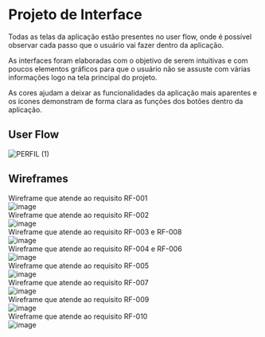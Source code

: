 
# Projeto de Interface
 
 Todas as telas da aplicação estão presentes no user flow, onde é possível observar cada passo que o usuário vai fazer dentro da aplicação. 
 
 As interfaces foram elaboradas com o objetivo de serem intuitivas e com poucos elementos gráficos para que o usuário não se assuste com várias informações logo na tela principal do projeto.
 
 As cores ajudam a deixar as funcionalidades da aplicação mais aparentes e os ícones demonstram de forma clara as funções dos botões dentro da aplicação.

## User Flow

![PERFIL (1)](https://user-images.githubusercontent.com/128331107/236634978-a52c9c19-ea9d-43ff-83cd-a25b3db8f1c3.png)

## Wireframes

Wireframe que atende ao requisito RF-001<br/>
![image](https://user-images.githubusercontent.com/85028195/236685340-8533dc69-4417-4e6b-b654-20d70fecfccd.png)<br/>
Wireframe que atende ao requisito RF-002<br/>
![image](https://user-images.githubusercontent.com/85028195/236685438-394ac81f-f3e9-4d4c-88a9-1a14005876d2.png)<br/>
Wireframe que atende ao requisito RF-003 e RF-008<br/>
![image](https://user-images.githubusercontent.com/85028195/236685824-36e3e4ef-0479-4cfe-a3c9-257d05e1dfc7.png)<br/>
Wireframe que atende ao requisito RF-004 e RF-006<br/>
![image](https://user-images.githubusercontent.com/85028195/236685901-e9066282-ad3d-4921-8084-f4b1a756fb4f.png)<br/>
Wireframe que atende ao requisito RF-005<br/>
![image](https://user-images.githubusercontent.com/85028195/236686327-b33b0796-2dd0-46ed-985e-fece2d5307fe.png)<br/>
Wireframe que atende ao requisito RF-007<br/>
![image](https://user-images.githubusercontent.com/85028195/236686398-82d130ff-3960-41be-a3b8-67831ee5c76c.png)<br/>
Wireframe que atende ao requisito RF-009<br/>
![image](https://user-images.githubusercontent.com/85028195/236686504-7240df0b-4b39-493a-a284-44f8d068f6fa.png)<br/>
Wireframe que atende ao requisito RF-010<br/>
![image](https://user-images.githubusercontent.com/85028195/236686544-c42ed0bb-ecee-40a3-9365-1be206658ab4.png)

